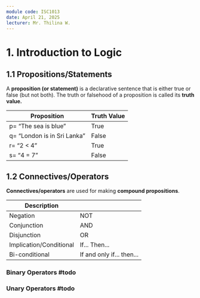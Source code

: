 ```yaml
---
module code: ISC1013
date: April 21, 2025
lecturer: Mr. Thilina W.
---
```

# 1. Introduction to Logic 
## 1.1 Propositions/Statements
A **proposition (or statement)** is a declarative sentence that is either true or false (but not both). The truth or falsehood of a proposition is called its **truth value.**

| Proposition                 | Truth Value |
| --------------------------- | ----------- |
| p= “The sea is blue”        | True        |
| q= “London is in Sri Lanka” | False       |
| r= “2 < 4”                  | True        |
| s= “4 = 7”                  | False       |
## 1.2 Connectives/Operators
**Connectives/operators** are used for making **compound propositions**.

| Description             |                           |
| ----------------------- | ------------------------- |
| Negation                | NOT                       |
| Conjunction             | AND                       |
| Disjunction             | OR                        |
| Implication/Conditional | If... Then...             |
| Bi-conditional          | If and only if... then... |

### Binary Operators #todo
### Unary Operators #todo 
